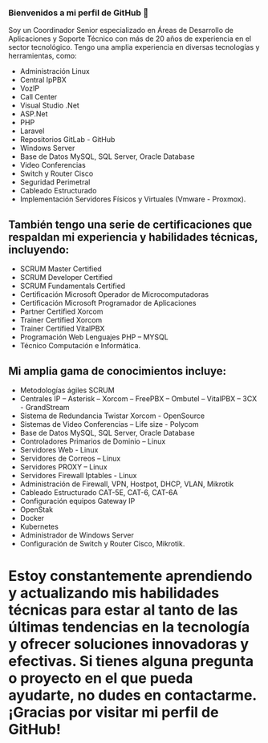### Bienvenidos a mi perfil de GitHub 👋
Soy un Coordinador Senior especializado en Áreas de Desarrollo de Aplicaciones y Soporte Técnico con más de 20 años de experiencia en el sector tecnológico. Tengo una amplia experiencia en diversas tecnologías y herramientas, como:

* Administración Linux
* Central IpPBX
* VozIP
* Call Center
* Visual Studio .Net
* ASP.Net
* PHP
* Laravel
* Repositorios GitLab - GitHub
* Windows Server
* Base de Datos MySQL, SQL Server, Oracle Database
* Video Conferencias
* Switch y Router Cisco
* Seguridad Perimetral
* Cableado Estructurado
* Implementación Servidores Físicos y Virtuales (Vmware - Proxmox).

## También tengo una serie de certificaciones que respaldan mi experiencia y habilidades técnicas, incluyendo:

* SCRUM Master Certified
* SCRUM Developer Certified
* SCRUM Fundamentals Certified
* Certificación Microsoft Operador de Microcomputadoras
* Certificación Microsoft Programador de Aplicaciones
* Partner Certified Xorcom
* Trainer Certified Xorcom
* Trainer Certified VitalPBX
* Programación Web Lenguajes PHP – MYSQL
* Técnico Computación e Informática.

## Mi amplia gama de conocimientos incluye:

* Metodologías ágiles SCRUM
* Centrales IP – Asterisk – Xorcom – FreePBX – Ombutel – VitalPBX – 3CX - GrandStream
* Sistema de Redundancia Twistar Xorcom - OpenSource
* Sistemas de Video Conferencias – Life size - Polycom
* Base de Datos MySQL, SQL Server, Oracle Database
* Controladores Primarios de Dominio – Linux
* Servidores Web - Linux
* Servidores de Correos – Linux
* Servidores PROXY – Linux
* Servidores Firewall Iptables - Linux
* Administración de Firewall, VPN, Hostpot, DHCP, VLAN, Mikrotik
* Cableado Estructurado CAT-5E, CAT-6, CAT-6A
* Configuración equipos Gateway IP
* OpenStak
* Docker
* Kubernetes
* Administrador de Windows Server
* Configuración de Switch y Router Cisco, Mikrotik.

# Estoy constantemente aprendiendo y actualizando mis habilidades técnicas para estar al tanto de las últimas tendencias en la tecnología y ofrecer soluciones innovadoras y efectivas. Si tienes alguna pregunta o proyecto en el que pueda ayudarte, no dudes en contactarme. ¡Gracias por visitar mi perfil de GitHub!

